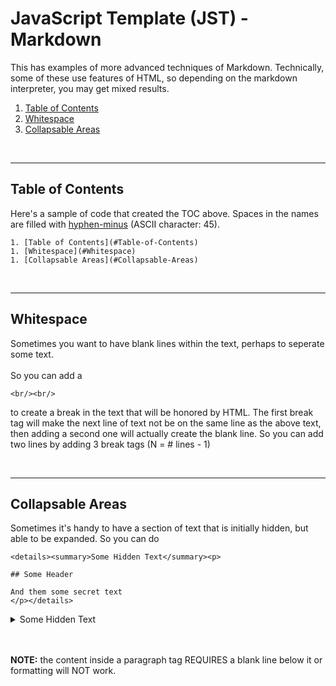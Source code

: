 # JavaScript Template (JST) - Markdown

This has examples of more advanced techniques of Markdown.  Technically, some of these use features of HTML, so depending on the markdown interpreter, you may get mixed results.

1. [Table of Contents](#Table-of-Contents)
1. [Whitespace](#Whitespace)
1. [Collapsable Areas](#Collapsable-Areas)

<br/>

----
## Table of Contents

Here's a sample of code that created the TOC above.  Spaces in the names are filled with [hyphen-minus](https://en.wikipedia.org/wiki/Hyphen-minus) (ASCII character: 45).

```
1. [Table of Contents](#Table-of-Contents)
1. [Whitespace](#Whitespace)
1. [Collapsable Areas](#Collapsable-Areas)
```

<br/>

----
## Whitespace

Sometimes you want to have blank lines within the text, perhaps to seperate some text.
<br/><br/>
So you can add a

```<br/><br/>```

to create a break in the text that will be honored by HTML.  The first break tag will make the next line of text not be on the same line as the above text, then adding a second one will actually create the blank line.  So you can add two lines by adding 3 break tags (N = # lines - 1)

<br/>

----
## Collapsable Areas

Sometimes it's handy to have a section of text that is initially hidden, but able to be expanded.  So you can do

```
<details><summary>Some Hidden Text</summary><p>

## Some Header

And them some secret text
</p></details>
```

<details><summary>Some Hidden Text</summary><p>

## Some Header

And them some secret text

</p></details>

<br/><br/>
**NOTE:** the content inside a paragraph tag REQUIRES a blank line below it or formatting will NOT work.